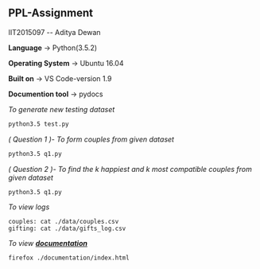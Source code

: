 ## PPL-Assignment

IIT2015097 -- Aditya Dewan


**Language** -> Python(3.5.2)

**Operating System** -> Ubuntu 16.04

**Built on** -> VS Code-version 1.9

**Documention tool** -> pydocs

*To generate new testing dataset*
```sh
python3.5 test.py 
```
_( Question 1 )- To form couples from given dataset_
```sh
python3.5 q1.py 
```
_( Question 2 )- To find the k happiest and k most compatible couples from given dataset_
```sh
python3.5 q1.py 
```
_To view logs_
```
couples: cat ./data/couples.csv
gifting: cat ./data/gifts_log.csv
```
_To view **[documentation](https://ppl-iiita.github.io/ppl-assignment-dewana-dewan/documentation/)**_
```
firefox ./documentation/index.html
```

